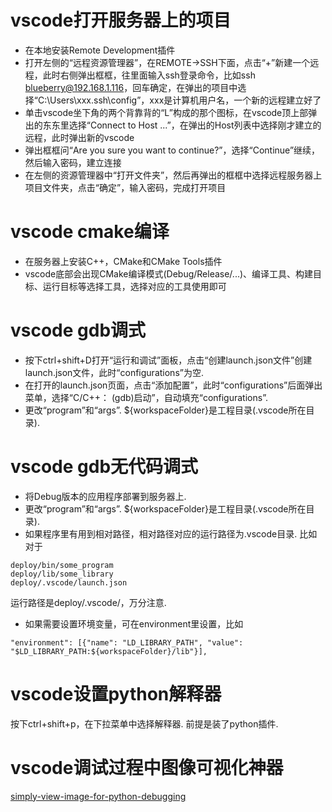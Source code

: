 # vscode打开服务器上的项目
* 在本地安装Remote Development插件  
* 打开左侧的“远程资源管理器”，在REMOTE->SSH下面，点击“+”新建一个远程，此时右侧弹出框框，往里面输入ssh登录命令，比如ssh blueberry@192.168.1.116，回车确定，在弹出的项目中选择“C:\Users\xxx\.ssh\config”，xxx是计算机用户名，一个新的远程建立好了  
* 单击vscode坐下角的两个背靠背的“L”构成的那个图标，在vscode顶上部弹出的东东里选择“Connect to Host ...”，在弹出的Host列表中选择刚才建立的远程，此时弹出新的vscode
* 弹出框框问“Are you sure you want to continue?”，选择“Continue”继续，然后输入密码，建立连接  
* 在左侧的资源管理器中“打开文件夹”，然后再弹出的框框中选择远程服务器上项目文件夹，点击“确定”，输入密码，完成打开项目

# vscode cmake编译
* 在服务器上安装C++，CMake和CMake Tools插件  
* vscode底部会出现CMake编译模式(Debug/Release/...)、编译工具、构建目标、运行目标等选择工具，选择对应的工具使用即可  

# vscode gdb调式
* 按下ctrl+shift+D打开“运行和调试”面板，点击“创建launch.json文件”创建launch.json文件，此时“configurations”为空.  
* 在打开的launch.json页面，点击“添加配置”，此时“configurations”后面弹出菜单，选择“C/C++： (gdb)启动”，自动填充“configurations”.  
* 更改“program”和“args”. ${workspaceFolder}是工程目录(.vscode所在目录).  

# vscode gdb无代码调式
* 将Debug版本的应用程序部署到服务器上.
* 更改“program”和“args”. ${workspaceFolder}是工程目录(.vscode所在目录).  
* 如果程序里有用到相对路径，相对路径对应的运行路径为.vscode目录. 比如对于   
```
deploy/bin/some_program
deploy/lib/some_library
deploy/.vscode/launch.json
```
运行路径是deploy/.vscode/，万分注意.   
* 如果需要设置环境变量，可在environment里设置，比如   
```
"environment": [{"name": "LD_LIBRARY_PATH", "value": "$LD_LIBRARY_PATH:${workspaceFolder}/lib"}],
```

# vscode设置python解释器

按下ctrl+shift+p，在下拉菜单中选择解释器. 前提是装了python插件.

# vscode调试过程中图像可视化神器
[simply-view-image-for-python-debugging](https://marketplace.visualstudio.com/items?itemName=elazarcoh.simply-view-image-for-python-debugging)
